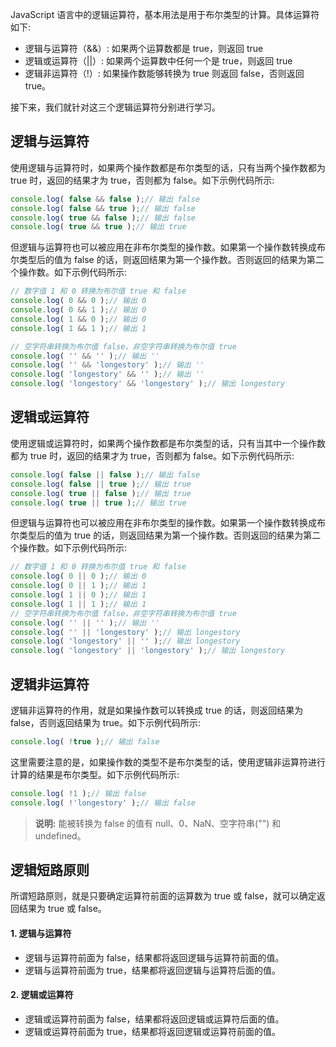 JavaScript 语言中的逻辑运算符，基本用法是用于布尔类型的计算。具体运算符如下:

- 逻辑与运算符（&&）: 如果两个运算数都是 true，则返回 true
- 逻辑或运算符（||）: 如果两个运算数中任何一个是 true，则返回 true
- 逻辑非运算符（!）: 如果操作数能够转换为 true 则返回 false，否则返回 true。

接下来，我们就针对这三个逻辑运算符分别进行学习。

## 逻辑与运算符

使用逻辑与运算符时，如果两个操作数都是布尔类型的话，只有当两个操作数都为 true 时，返回的结果才为 true，否则都为 false。如下示例代码所示:

```javascript
console.log( false && false );// 输出 false
console.log( false && true );// 输出 false
console.log( true && false );// 输出 false
console.log( true && true );// 输出 true
```

但逻辑与运算符也可以被应用在非布尔类型的操作数。如果第一个操作数转换成布尔类型后的值为 false 的话，则返回结果为第一个操作数。否则返回的结果为第二个操作数。如下示例代码所示:


```javascript
// 数字值 1 和 0 转换为布尔值 true 和 false
console.log( 0 && 0 );// 输出 0
console.log( 0 && 1 );// 输出 0
console.log( 1 && 0 );// 输出 0
console.log( 1 && 1 );// 输出 1

// 空字符串转换为布尔值 false，非空字符串转换为布尔值 true
console.log( '' && '' );// 输出 ''
console.log( '' && 'longestory' );// 输出 ''
console.log( 'longestory' && '' );// 输出 ''
console.log( 'longestory' && 'longestory' );// 输出 longestory
```

## 逻辑或运算符

使用逻辑或运算符时，如果两个操作数都是布尔类型的话，只有当其中一个操作数都为 true 时，返回的结果才为 true，否则都为 false。如下示例代码所示:

```javascript
console.log( false || false );// 输出 false
console.log( false || true );// 输出 true
console.log( true || false );// 输出 true
console.log( true || true );// 输出 true
```

但逻辑与运算符也可以被应用在非布尔类型的操作数。如果第一个操作数转换成布尔类型后的值为 true 的话，则返回结果为第一个操作数。否则返回的结果为第二个操作数。如下示例代码所示:


```javascript
// 数字值 1 和 0 转换为布尔值 true 和 false
console.log( 0 || 0 );// 输出 0
console.log( 0 || 1 );// 输出 1
console.log( 1 || 0 );// 输出 1
console.log( 1 || 1 );// 输出 1
// 空字符串转换为布尔值 false，非空字符串转换为布尔值 true
console.log( '' || '' );// 输出 ''
console.log( '' || 'longestory' );// 输出 longestory
console.log( 'longestory' || '' );// 输出 longestory
console.log( 'longestory' || 'longestory' );// 输出 longestory
```

## 逻辑非运算符

逻辑非运算符的作用，就是如果操作数可以转换成 true 的话，则返回结果为 false，否则返回结果为 true。如下示例代码所示:

```javascript
console.log( !true );// 输出 false
```

这里需要注意的是，如果操作数的类型不是布尔类型的话，使用逻辑非运算符进行计算的结果是布尔类型。如下示例代码所示:

```javascript
console.log( !1 );// 输出 false
console.log( !'longestory' );// 输出 false
```

> **说明:** 能被转换为 false 的值有 null、0、NaN、空字符串("") 和 undefined。

## 逻辑短路原则

所谓短路原则，就是只要确定运算符前面的运算数为 true 或 false，就可以确定返回结果为 true 或 false。

#### 1. 逻辑与运算符

- 逻辑与运算符前面为 false，结果都将返回逻辑与运算符前面的值。
- 逻辑与运算符前面为 true，结果都将返回逻辑与运算符后面的值。

#### 2. 逻辑或运算符

- 逻辑或运算符前面为 false，结果都将返回逻辑或运算符后面的值。
- 逻辑或运算符前面为 true，结果都将返回逻辑或运算符前面的值。